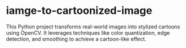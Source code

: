 # iamge-to-cartoonized-image
This Python project transforms real-world images into stylized cartoons using OpenCV. It leverages techniques like color quantization, edge detection, and smoothing to achieve a cartoon-like effect.
